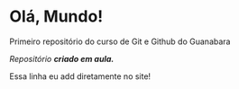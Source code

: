 # Olá, Mundo!
 Primeiro repositório do curso de Git e Github do Guanabara

 *Repositório **criado em aula.***
 
 Essa linha eu add diretamente no site!
